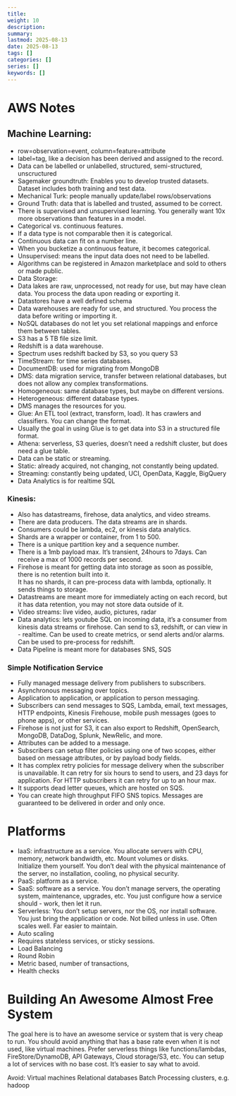 ```yaml
---
title: 
weight: 10
description: 
summary: 
lastmod: 2025-08-13
date: 2025-08-13
tags: []
categories: []
series: []
keywords: []
---
```


# AWS Notes
## Machine Learning:
- row=observation=event, column=feature=attribute
- label=tag, like a decision has been derived and assigned to the record.
- Data can be labelled or unlabelled, structured, semi-structured, unscructured
- Sagemaker groundtruth: Enables you to develop trusted datasets.  Dataset includes both training and test data.
- Mechanical Turk: people manually update/label rows/observations
- Ground Truth: data that is labelled and trusted, assumed to be correct.
- There is supervised and unsupervised learning.  You generally want 10x more observations than features in a model.
- Categorical vs. continuous features.
- If a data type is not comparable then it is categorical.
- Continuous data can fit on a number line.
- When you bucketize a continuous feature, it becomes categorical.
- Unsupervised: means the input data does not need to be labelled.
- Algorithms can be registered in Amazon marketplace and sold to others or made public.
- Data Storage:
- Data lakes are raw, unprocessed, not ready for use, but may have clean data.  You process the data upon reading or exporting it.
- Datastores have a well defined schema
- Data warehouses are ready for use, and structured.  You process the data before writing or importing it.
- NoSQL databases do not let you set relational mappings and enforce them between tables.
- S3 has a 5 TB file size limit.
- Redshift is a data warehouse.
- Spectrum uses redshift backed by S3, so you query S3
- TimeStream: for time series databases.
- DocumentDB: used for migrating from MongoDB
- DMS: data migration service, transfer between relational databases, but does not allow any complex transformations.
- Homogeneous: same database types, but maybe on different versions.
- Heterogeneous: different database types.
- DMS manages the resources for you.
- Glue: An ETL tool (extract, transform, load).  It has crawlers and classifiers.  You can change the format.
- Usually the goal in using Glue is to get data into S3 in a structured file format.
- Athena: serverless, S3 queries, doesn’t need a redshift cluster, but does need a glue table.
- Data can be static or streaming.
- Static: already acquired, not changing, not constantly being updated.
- Streaming: constantly being updated, UCI, OpenData, Kaggle, BigQuery
- Data Analytics is for realtime SQL

### Kinesis:
- Also has datastreams, firehose, data analytics, and video streams.
- There are data producers.  The data streams are in shards.
- Consumers could be lambda, ec2, or kinesis data analytics.
- Shards are a wrapper or container, from 1 to 500.
- There is a unique partition key and a sequence number.
- There is a 1mb payload max.  It’s transient, 24hours to 7days.  Can receive a max of 1000 records per second.
- Firehose is meant for getting data into storage as soon as possible, there is no retention built into it.  
  It has no shards, it can pre-process data with lambda, optionally.  It sends things to storage.
- Datastreams are meant more for immediately acting on each record, but it has data retention, you may not store data outside of it.
- Video streams: live video, audio, pictures, radar
- Data analytics: lets youtube SQL on incoming data, it’s a consumer from kinesis data streams or firehose.  Can send to s3, redshift, or can view in - realtime.  Can be used to create metrics, or send alerts and/or alarms.  Can be used to pre-process for redshift.
- Data Pipeline is meant more for databases
SNS,
SQS

### Simple Notification Service
- Fully managed message delivery from publishers to subscribers.
- Asynchronous messaging over topics.
- Application to application, or application to person messaging.
- Subscribers can send messages to SQS, Lambda, email, text messages, HTTP endpoints, Kinesis Firehouse, mobile push messages 
  (goes to phone apps), or other services.
- Firehose is not just for S3, it can also export to Redshift, OpenSearch, MongoDB, DataDog, Splunk, NewRelic, and more.
- Attributes can be added to a message.
- Subscribers can setup filter policies using one of two scopes, either based on message attributes, or by payload body fields.
- It has complex retry policies for message delivery when the subscriber is unavailable.  It can retry for six hours to send to users, 
  and 23 days for application.  For HTTP subscribers it can retry for up to an hour max.
- It supports dead letter queues, which are hosted on SQS.
- You can create high throughput FIFO SNS topics.  Messages are guaranteed to be delivered in order and only once.

# Platforms

- IaaS: infrastructure as a service.  You allocate servers with CPU, memory, network bandwidth, etc.  Mount volumes or disks.  
  Initialize them yourself.  You don’t deal with the physical maintenance of the server, no installation, cooling, no physical security.
- PaaS: platform as a service.
- SaaS: software as a service.  You don’t manage servers, the operating system, maintenance, upgrades, etc.  You just configure how a service should - work, then let it run.
- Serverless: You don’t setup servers, nor the OS, nor install software.  You just bring the application or code.  Not billed unless in use. 
  Often scales well.  Far easier to maintain.
- Auto scaling
- Requires stateless services, or sticky sessions.
- Load Balancing
- Round Robin
- Metric based, number of transactions, 
- Health checks


# Building An Awesome Almost Free System

The goal here is to have an awesome service or system that is very cheap to run.  You should avoid anything that has a base rate even when it is not used, like virtual machines.  Prefer serverless things like functions/lambdas, FireStore/DynamoDB, API Gateways, Cloud storage/S3, etc.  You can setup a lot of services with no base cost.  It’s easier to say what to avoid.

Avoid:
Virtual machines
Relational databases
Batch Processing clusters, e.g. hadoop 